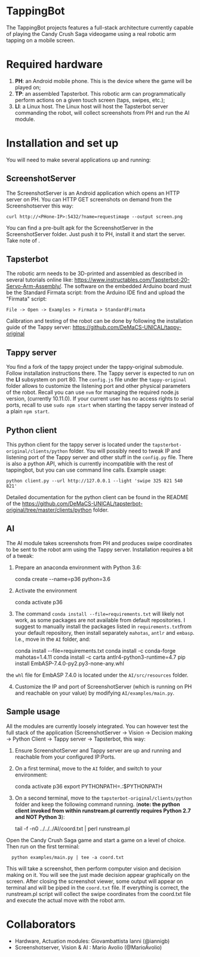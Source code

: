 # TappingBot
The TappingBot projects features a full-stack architecture currently capable of playing the Candy Crush Saga videogame using a real robotic arm tapping on a mobile screen.

# Required hardware

 1. __PH__: an Android mobile phone. This is the device where the game will be played on;
 2. __TP__: an assembled Tapsterbot. This robotic arm can programmatically perform actions on a given touch screen (taps, swipes, etc.);
 3. __LI__: a Linux host. The Linux host will host the Tapsterbot server commanding the robot, will collect screenshots from PH and run the AI module.

# Installation and set up

You will need to make several applications up and running:

 ## ScreenshotServer
 
 The ScreenshotServer is an Android application which opens an HTTP server on PH. You can HTTP GET screenshots on demand from the Screenshotserver this way:
  
    curl http://<PHone-IP>:5432/?name=requestimage --output screen.png
    
 You can find a pre-built apk for the ScreenshotServer in the ScreenshotServer folder. Just push it to PH, install it and start the server. Take note of <PHone-IP>.
 
 ## Tapsterbot
 
 The robotic arm needs to be 3D-printed and assembled as described in several tutorials online like: https://www.instructables.com/Tapsterbot-20-Servo-Arm-Assembly/.
 The software on the embedded Arduino board must be the Standard Firmata script: from the Arduino IDE find and upload the "Firmata" script: 
 
    File -> Open -> Examples > Firmata > StandardFirmata
 
 Calibration and testing of the robot can be done by following the installation guide of the Tappy server: https://github.com/DeMaCS-UNICAL/tappy-original
 
 ## Tappy server
 
 You find a fork of the tappy project under the tappy-original submodule. Follow installation instructions there. The Tappy server is expected to run on the __LI__ subsystem on port 80. The `config.js` file under the `tappy-original` folder allows to customize the listening port and other physical parameters of the robot.
 Recall you can use `nvm` for managing the required node.js version,  (currently 10.11.0).
 If your current user has no access rights to serial ports, recall to use `sudo npm start` when starting the tappy server instead of a plain `npm start`.
 
 ## Python client
 
 This python client for the tappy server is located under the `tapsterbot-original/clients/python` folder. You will possibly need to tweak IP and listening port of the Tappy server and other stuff in the `config.py` file. There is also a python API, which is currently incompatible with the rest of tappingbot, but you can use command line calls. Example usage:
 
    python client.py --url http://127.0.0.1 --light 'swipe 325 821 540 821'
    
Detailed documentation for the python client can be found in the README of the https://github.com/DeMaCS-UNICAL/tapsterbot-original/tree/master/clients/python folder.

## AI

The AI module takes screenshots from PH and produces swipe coordinates to be sent to the robot arm using the Tappy server. Installation requires a bit of a tweak:

1. Prepare an anaconda environment with Python 3.6:

      conda create --name=p36 python=3.6
      
2. Activate the environment

      conda activate p36
      
3. The command `conda install --file=requirements.txt` will likely not work, as some packages are not available from default repositories. I suggest to manually install the packages listed in `requirements.txt`from your default repository, then install separately `mahotas`, `antlr` and `embasp`. I.e., move in the `AI` folder, and:

      conda install --file=requirements.txt
      conda install -c conda-forge mahotas=1.4.11
      conda install -c carta antlr4-python3-runtime=4.7
      pip install EmbASP-7.4.0-py2.py3-none-any.whl
      
the `whl` file for EmbASP 7.4.0 is located under the `AI/src/resources` folder.
      
4. Customize the IP and port of ScreenshotServer (which is running on PH and reachable on your <Phone-IP> value) by modifying `AI/examples/main.py`.

## Sample usage

All the modules are currently loosely integrated. You can however test the full stack of the application (ScreenshotServer -> Vision -> Decision making -> Python Client -> Tappy server -> Tapsterbot, this way:

1. Ensure ScreenshotServer and Tappy server are up and running and reachable from your configured IP:Ports.
2. On a first terminal, move to the `AI` folder, and switch to your environment:

      conda activate p36
      export PYTHONPATH=.:$PYTHONPATH
      
3. On a second terminal, move to the `tapsterbot-original/clients/python` folder and keep the following command running. (__note: the python client invoked from within runstream.pl currently requires Python 2.7 and NOT Python 3__):

      tail -f -n0 ../../../AI/coord.txt | perl runstream.pl
      
Open the Candy Crush Saga game and start a game on a level of choice. Then run on the first terminal:
      
      python examples/main.py | tee -a coord.txt
      
This will take a screenshot, then perform computer vision and decision making on it. You will see the just made decision appear graphically on the screen. After closing the screenshot viewer, some output will appear on terminal and will be piped in the `coord.txt` file. If everything is correct, the runstream.pl script will collect the swipe coordinates from the coord.txt file and execute the actual move with the robot arm.

# Collaborators
 
 - Hardware, Actuation modules: Giovambattista Ianni (@iannigb)
 - Screenshotserver, Vision & AI : Mario Avolio (@MarioAvolio)



    







 
